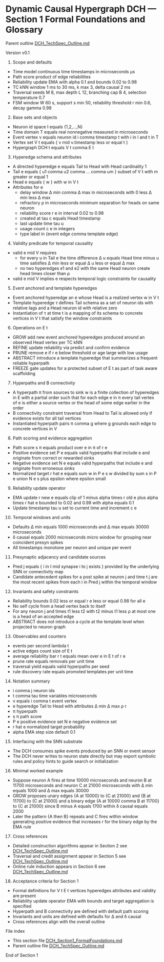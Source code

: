 # Dynamic Causal Hypergraph DCH — Section 1 Formal Foundations and Glossary

Parent outline [DCH_TechSpec_Outline.md](../DCH_TechSpec_Outline.md)

Version v0.1

1. Scope and defaults
- Time model continuous time timestamps in microseconds μs
- Path score product of edge reliabilities
- Reliability update EMA with alpha 0.1 and bounds 0.02 to 0.98
- TC kNN window 1 ms to 30 ms, k max 3, delta causal 2 ms
- Traversal seeds M 8, max depth L 12, branching cap B 4, selection temperature 0.7
- FSM window W 60 s, support s min 50, reliability threshold r min 0.6, decay gamma 0.98

2. Base sets and objects
- Neuron id space I equals {1,2,...,N}
- Time domain T equals real nonnegative measured in microseconds
- Event vertex v equals neuron id i comma timestamp t with i in I and t in T
- Vertex set V t equals { v mid v.timestamp less or equal t }
- Hypergraph DCH t equals V t comma E t

3. Hyperedge schema and attributes
- A directed hyperedge e equals Tail to Head with Head cardinality 1
- Tail e equals { u1 comma u2 comma ... comma um } subset of V t with m greater or equal 1
- Head e equals { w } with w in V t
- Attributes for e
  - delay window Δ min comma Δ max in microseconds with 0 less Δ min less Δ max
  - refractory ρ in microseconds minimum separation for heads on same neuron
  - reliability score r e in interval 0.02 to 0.98
  - created at tau c equals Head timestamp
  - last update time tau u
  - usage count c e in integers
  - type label in {event edge comma template edge}

4. Validity predicate for temporal causality
- valid e mid V requires
  - for every u in Tail e the time difference Δ u equals Head time minus u time satisfies Δ min less or equal Δ u less or equal Δ max
  - no two hyperedges e1 and e2 with the same Head neuron create head times closer than ρ
- valid e mid V implies e respects temporal logic constraints for causality

5. Event anchored and template hyperedges
- Event anchored hyperedge an e whose Head is a realized vertex w in V t
- Template hyperedge τ defines Tail schema as a set of neuron ids with relative lags and a Head neuron id with relative zero
- Instantiation of τ at time t is a mapping of its schema to concrete vertices in V t that satisfy the window constraints

6. Operations on E t
- GROW add new event anchored hyperedges produced around an observed Head vertex per TC kNN
- REFINE update reliability via predict and confirm evidence
- PRUNE remove e if r e below threshold or age large with low usage
- ABSTRACT introduce a template hyperedge that summarizes a frequent reliable hyperpath
- FREEZE gate updates for a protected subset of E t as part of task aware scaffolding

7. Hyperpaths and B connectivity
- A hyperpath π from sources to sink w is a finite collection of hyperedges in E with a partial order such that for each edge e in π every tail vertex of e is either a source vertex or the head of some edge earlier in the order
- B connectivity constraint traversal from Head to Tail is allowed only if evidence exists for all tail vertices
- Instantiated hyperpath pairs π comma g where g grounds each edge to concrete vertices in V

8. Path scoring and evidence aggregation
- Path score s π equals product over e in π of r e
- Positive evidence set P e equals valid hyperpaths that include e and originate from correct or rewarded sinks
- Negative evidence set N e equals valid hyperpaths that include e and originate from erroneous sinks
- Normalized target r hat e equals sum w in P e s w divided by sum s in P e union N e s plus epsilon where epsilon small

9. Reliability update operator
- EMA update r new e equals clip of 1 minus alpha times r old e plus alpha times r hat e bounded to 0.02 and 0.98 with alpha equals 0.1
- Update timestamp tau u set to current time and increment c e

10. Temporal windows and units
- Defaults Δ min equals 1000 microseconds and Δ max equals 30000 microseconds
- δ causal equals 2000 microseconds micro window for grouping near coincident presyn spikes
- All timestamps monotone per neuron and unique per event

11. Presynaptic adjacency and candidate sources
- Pred j equals { i in I mid synapse i to j exists } provided by the underlying SNN or connectivity map
- Candidate antecedent spikes for a post spike at neuron j and time t j are the most recent spikes from each i in Pred j within the temporal window

12. Invariants and safety constraints
- Reliability bounds 0.02 less or equal r e less or equal 0.98 for all e
- No self cycle from a head vertex back to itself
- For any neuron j and times t1 less t2 with t2 minus t1 less ρ at most one is a head of an accepted edge
- ABSTRACT does not introduce a cycle at the template level when projected to neuron graph

13. Observables and counters
- events per second lambda t
- active edges count size of E t
- average reliability bar r t equals mean over e in E t of r e
- prune rate equals removals per unit time
- traversal yield equals valid hyperpaths per seed
- rule discovery rate equals promoted templates per unit time

14. Notation summary
- i comma j neuron ids
- t comma tau time variables microseconds
- v equals i comma t event vertex
- e hyperedge Tail to Head with attributes Δ min Δ max ρ r
- π hyperpath
- s π path score
- P e positive evidence set N e negative evidence set
- r hat e normalized target probability
- alpha EMA step size default 0.1

15. Interfacing with the SNN substrate
- The DCH consumes spike events produced by an SNN or event sensor
- The DCH never writes to neuron state directly but may export symbolic rules and policy hints to guide search or initialization

16. Minimal worked example
- Suppose neuron A fires at time 10000 microseconds and neuron B at 11700 microseconds and neuron C at 21000 microseconds with Δ min equals 1000 and Δ max equals 30000
- GROW proposes unary edges {A at 10000} to {C at 21000} and {B at 11700} to {C at 21000} and a binary edge {A at 10000 comma B at 11700} to {C at 21000} since B minus A equals 1700 within δ causal equals 2000
- Later the pattern {A then B} repeats and C fires within window generating positive evidence that increases r for the binary edge by the EMA rule

17. Cross references
- Detailed construction algorithms appear in Section 2 see [DCH_TechSpec_Outline.md](../DCH_TechSpec_Outline.md)
- Traversal and credit assignment appear in Section 5 see [DCH_TechSpec_Outline.md](../DCH_TechSpec_Outline.md)
- Online rule induction appears in Section 6 see [DCH_TechSpec_Outline.md](../DCH_TechSpec_Outline.md)

18. Acceptance criteria for Section 1
- Formal definitions for V t E t vertices hyperedges attributes and validity are present
- Reliability update operator EMA with bounds and target aggregation is specified
- Hyperpath and B connectivity are defined with default path scoring
- Invariants and units are defined with defaults for Δ and δ causal
- Cross references align with the overall outline

File index
- This section file [DCH_Section1_FormalFoundations.md](../sections/DCH_Section1_FormalFoundations.md)
- Parent outline file [DCH_TechSpec_Outline.md](../DCH_TechSpec_Outline.md)

End of Section 1